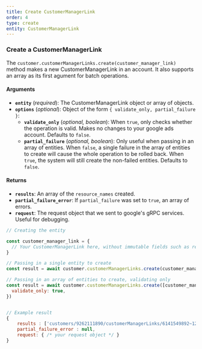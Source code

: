 ```yaml
---
title: Create CustomerManagerLink
order: 4
type: create
entity: CustomerManagerLink
---
```


### Create a CustomerManagerLink

The `customer.customerManagerLinks.create(customer_manager_link)` method makes a new CustomerManagerLink in an account. It also supports an array as its first agument for batch operations.

#### Arguments

- **`entity`** (_required_): The CustomerManagerLink object or array of objects.
- **`options`** (_optional_): Object of the form `{ validate_only, partial_failure }`:
  - **`validate_only`** (_optional, boolean_): When `true`, only checks whether the operation is valid. Makes no changes to your google ads account. Defaults to `false`.
  - **`partial_failure`** (_optional, boolean_): Only useful when passing in an array of entities. When `false`, a single failure in the array of entities to create will cause the whole operation to be rolled back. When `true`, the system will still create the non-failed entities. Defaults to `false`.

#### Returns

- **`results`**: An array of the `resource_names` created.
- **`partial_failure_error`**: If `partial_failure` was set to `true`, an array of errors.
- **`request`**: The request object that we sent to google's gRPC services. Useful for debugging.

```javascript
// Creating the entity

const customer_manager_link = {
  // Your CustomerManagerLink here, without immutable fields such as resource_name
}

// Passing in a single entity to create
const result = await customer.customerManagerLinks.create(customer_manager_link)

// Passing in an array of entities to create, validating only
const result = await customer.customerManagerLinks.create([customer_manager_link, other_customer_manager_link], {
  validate_only: true,
})
```

```javascript

// Example result
{
	results : ['customers/9262111890/customerManagerLinks/6141549892~121665495'],
	partial_failure_error : null,
	request: { /* your request object */ }
}

```

